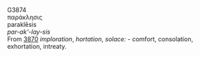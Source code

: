 <body>
  <p>G3874<br>  παράκλησις  <br> paraklēsis  <br><i>par-ak‘-lay-sis </i><br>From <a href="g3870.htm">3870</a>  <i>imploration</i>, <i>hortation</i>, <i>solace:</i> - comfort, consolation, exhortation, intreaty.<br></p>
 </body>